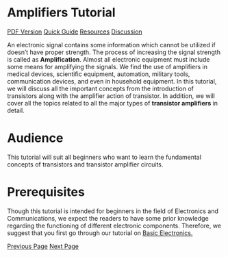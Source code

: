 # Amplifiers Tutorial
[PDF Version](../amplifiers/amplifiers_pdf_version.md)
[Quick Guide](../amplifiers/amplifiers_quick_guide.md)
[Resources](../amplifiers/amplifiers_useful_resources.md)
[Discussion](../amplifiers/amplifiers_discussion.md)

An electronic signal contains some information which cannot be utilized if doesn’t have proper strength. The process of increasing the signal strength is called as **Amplification**. Almost all electronic equipment must include some means for amplifying the signals. We find the use of amplifiers in medical devices, scientific equipment, automation, military tools, communication devices, and even in household equipment. In this tutorial, we will discuss all the important concepts from the introduction of transistors along with the amplifier action of transistor. In addition, we will cover all the topics related to all the major types of **transistor amplifiers** in detail.

# Audience
This tutorial will suit all beginners who want to learn the fundamental concepts of transistors and transistor amplifier circuits.

# Prerequisites
Though this tutorial is intended for beginners in the field of Electronics and Communications, we expect the readers to have some prior knowledge regarding the functioning of different electronic components. Therefore, we suggest that you first go through our tutorial on [Basic Electronics.](/basic_electronics/index.htm) 


[Previous Page](../amplifiers/index.md) [Next Page](../amplifiers/materials_introduction.md) 

